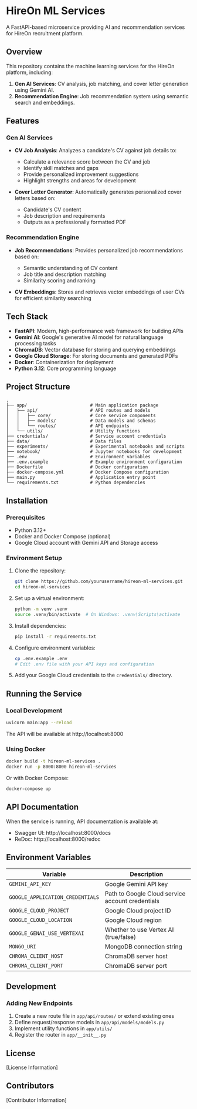 # HireOn ML Services

A FastAPI-based microservice providing AI and recommendation services for HireOn recruitment platform.

## Overview

This repository contains the machine learning services for the HireOn platform, including:

1. **Gen AI Services**: CV analysis, job matching, and cover letter generation using Gemini AI.
2. **Recommendation Engine**: Job recommendation system using semantic search and embeddings.

## Features

### Gen AI Services

- **CV Job Analysis**: Analyzes a candidate's CV against job details to:
  - Calculate a relevance score between the CV and job
  - Identify skill matches and gaps
  - Provide personalized improvement suggestions
  - Highlight strengths and areas for development

- **Cover Letter Generator**: Automatically generates personalized cover letters based on:
  - Candidate's CV content
  - Job description and requirements
  - Outputs as a professionally formatted PDF

### Recommendation Engine

- **Job Recommendations**: Provides personalized job recommendations based on:
  - Semantic understanding of CV content
  - Job title and description matching
  - Similarity scoring and ranking

- **CV Embeddings**: Stores and retrieves vector embeddings of user CVs for efficient similarity searching

## Tech Stack

- **FastAPI**: Modern, high-performance web framework for building APIs
- **Gemini AI**: Google's generative AI model for natural language processing tasks
- **ChromaDB**: Vector database for storing and querying embeddings
- **Google Cloud Storage**: For storing documents and generated PDFs
- **Docker**: Containerization for deployment
- **Python 3.12**: Core programming language

## Project Structure

```
.
├── app/                        # Main application package
│   ├── api/                    # API routes and models
│   │   ├── core/               # Core service components
│   │   ├── models/             # Data models and schemas
│   │   └── routes/             # API endpoints
│   └── utils/                  # Utility functions
├── credentials/                # Service account credentials
├── data/                       # Data files
├── experiments/                # Experimental notebooks and scripts
├── notebook/                   # Jupyter notebooks for development
├── .env                        # Environment variables
├── .env.example                # Example environment configuration
├── Dockerfile                  # Docker configuration
├── docker-compose.yml          # Docker Compose configuration
├── main.py                     # Application entry point
└── requirements.txt            # Python dependencies
```

## Installation

### Prerequisites

- Python 3.12+
- Docker and Docker Compose (optional)
- Google Cloud account with Gemini API and Storage access

### Environment Setup

1. Clone the repository:
   ```bash
   git clone https://github.com/yourusername/hireon-ml-services.git
   cd hireon-ml-services
   ```

2. Set up a virtual environment:
   ```bash
   python -m venv .venv
   source .venv/bin/activate  # On Windows: .venv\Scripts\activate
   ```

3. Install dependencies:
   ```bash
   pip install -r requirements.txt
   ```

4. Configure environment variables:
   ```bash
   cp .env.example .env
   # Edit .env file with your API keys and configuration
   ```

5. Add your Google Cloud credentials to the `credentials/` directory.

## Running the Service

### Local Development

```bash
uvicorn main:app --reload
```

The API will be available at http://localhost:8000

### Using Docker

```bash
docker build -t hireon-ml-services .
docker run -p 8000:8000 hireon-ml-services
```

Or with Docker Compose:

```bash
docker-compose up
```

## API Documentation

When the service is running, API documentation is available at:

- Swagger UI: http://localhost:8000/docs
- ReDoc: http://localhost:8000/redoc

## Environment Variables

| Variable | Description |
|----------|-------------|
| `GEMINI_API_KEY` | Google Gemini API key |
| `GOOGLE_APPLICATION_CREDENTIALS` | Path to Google Cloud service account credentials |
| `GOOGLE_CLOUD_PROJECT` | Google Cloud project ID |
| `GOOGLE_CLOUD_LOCATION` | Google Cloud region |
| `GOOGLE_GENAI_USE_VERTEXAI` | Whether to use Vertex AI (true/false) |
| `MONGO_URI` | MongoDB connection string |
| `CHROMA_CLIENT_HOST` | ChromaDB server host |
| `CHROMA_CLIENT_PORT` | ChromaDB server port |

## Development

### Adding New Endpoints

1. Create a new route file in `app/api/routes/` or extend existing ones
2. Define request/response models in `app/api/models/models.py`
3. Implement utility functions in `app/utils/`
4. Register the router in `app/__init__.py`

## License

[License Information]

## Contributors

[Contributor Information] 
